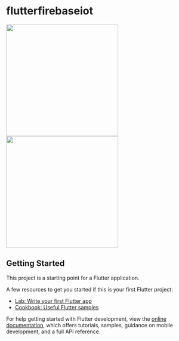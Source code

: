# flutterfirebaseiot


<div>
<img src="https://user-images.githubusercontent.com/86893073/224828583-bbd16093-d9dc-4ae1-8c7d-68999a0569a9.png" style="width:300px" />

<img src="https://user-images.githubusercontent.com/86893073/224828609-1de1ae2b-4a0c-4b96-a347-b032db044654.png" style="width:300px" />
</div>




## Getting Started

This project is a starting point for a Flutter application.

A few resources to get you started if this is your first Flutter project:

- [Lab: Write your first Flutter app](https://docs.flutter.dev/get-started/codelab)
- [Cookbook: Useful Flutter samples](https://docs.flutter.dev/cookbook)

For help getting started with Flutter development, view the
[online documentation](https://docs.flutter.dev/), which offers tutorials,
samples, guidance on mobile development, and a full API reference.
